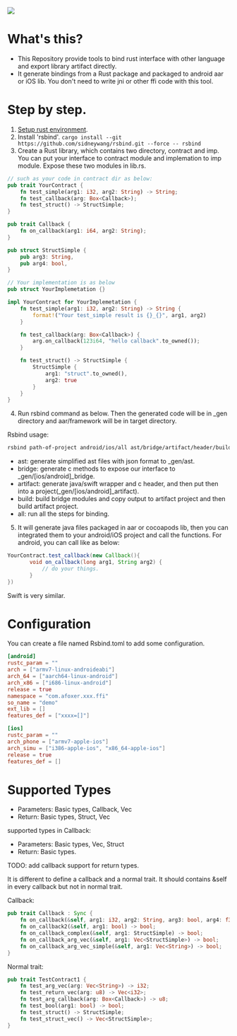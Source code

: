 ![](https://github.com/sidneywang/rsbind/workflows/Rust/badge.svg)

# What's this?
- This Repository provide tools to bind rust interface with other language and export library artifact directly.
- It generate bindings from a Rust package and packaged to android aar or iOS lib. You don't need to write jni or other ffi code with this tool.


# Step by step.
1. [Setup rust environment](/docs/env.md).
2. Install 'rsbind'. ```cargo install --git https://github.com/sidneywang/rsbind.git --force -- rsbind```
3. Create a Rust library, which contains two directory, contract and imp. You can put your interface to contract module and implemation to imp module. Expose these two modules in lib.rs.
```rust
// such as your code in contract dir as below:
pub trait YourContract {
    fn test_simple(arg1: i32, arg2: String) -> String;
    fn test_callback(arg: Box<Callback>);
    fn test_struct() -> StructSimple;
}

pub trait Callback {
    fn on_callback(arg1: i64, arg2: String);
}

pub struct StructSimple {
    pub arg3: String,
    pub arg4: bool,
}
```

```rust
// Your implementation is as below
pub struct YourImplemetation {}

impl YourContract for YourImplemetation {
    fn test_simple(arg1: i32, arg2: String) -> String {
        format!("Your test_simple result is {}_{}", arg1, arg2)
    }

    fn test_callback(arg: Box<Callback>) {
        arg.on_callback(123i64, "hello callback".to_owned());
    }

    fn test_struct() -> StructSimple {
        StructSimple {
            arg1: "struct".to_owned(),
            arg2: true
        }
    }
}
```

4. Run rsbind command as below. Then the generated code will be in _gen directory and aar/framework will be in target directory.

Rsbind usage:
```sh
rsbind path-of-project android/ios/all ast/bridge/artifact/header/build/all
```
- ast: generate simplified ast files with json format to _gen/ast.
- bridge: generate c methods to expose our interface to _gen/[ios/android]_bridge.
- artifact: generate java/swift wrapper and c header, and then put then into a project(_gen/[ios/android]_artifact).
- build: build bridge modules and copy output to artifact project and then build artifact project.
- all: run all the steps for binding.

5. It will generate java files packaged in aar or cocoapods lib, then you can integrated them to your android/iOS project and call the functions.
For android, you can call like as below:
```java
YourContract.test_callback(new Callback(){
       void on_callback(long arg1, String arg2) {
           // do your things.
       }
})
```
Swift is very similar.

# Configuration
You can create a file named Rsbind.toml to add some configuration.
```toml
[android]
rustc_param = ""
arch = ["armv7-linux-androideabi"]
arch_64 = ["aarch64-linux-android"]
arch_x86 = ["i686-linux-android"]
release = true
namespace = "com.afoxer.xxx.ffi"
so_name = "demo"
ext_lib = []
features_def = ["xxxx=[]"]

[ios]
rustc_param = ""
arch_phone = ["armv7-apple-ios"]
arch_simu = ["i386-apple-ios", "x86_64-apple-ios"]
release = true
features_def = []
```

# Supported Types
- Parameters: Basic types, Callback, Vec
- Return: Basic types, Struct, Vec

supported types in Callback:
- Parameters: Basic types, Vec, Struct
- Return: Basic types.

TODO: add callback support for return types.

It is different to define a callback and a normal trait.
It should contains &self in every callback but not in normal trait.

Callback:
```rust
pub trait Callback : Sync {
    fn on_callback(&self, arg1: i32, arg2: String, arg3: bool, arg4: f32, arg5: f64) -> i32;
    fn on_callback2(&self, arg1: bool) -> bool;
    fn on_callback_complex(&self, arg1: StructSimple) -> bool;
    fn on_callback_arg_vec(&self, arg1: Vec<StructSimple>) -> bool;
    fn on_callback_arg_vec_simple(&self, arg1: Vec<String>) -> bool;
}
```

Normal trait:
```rust
pub trait TestContract1 {
    fn test_arg_vec(arg: Vec<String>) -> i32;
    fn test_return_vec(arg: u8) -> Vec<i32>;
    fn test_arg_callback(arg: Box<Callback>) -> u8;
    fn test_bool(arg1: bool) -> bool;
    fn test_struct() -> StructSimple;
    fn test_struct_vec() -> Vec<StructSimple>;
}

```

